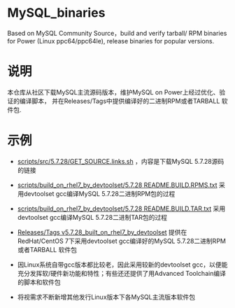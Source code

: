 # MySQL_binaries
Based on MySQL Community Source，build and verify  tarball/ RPM binaries for Power (Linux ppc64/ppc64le), release binaries for popular versions.

# 说明
本仓库从社区下载MySQL主流源码版本，维护MySQL on Power上经过优化、验证的编译脚本， 并在Releases/Tags中提供编译好的二进制RPM或者TARBALL 软件包.
 
# 示例
* [scripts/src/5.7.28/GET_SOURCE.links.sh](https://github.com/DBres4Power/MySQL_binaries/blob/main/scripts/src/5.7.28/GET_SOURCE.links.sh) ，内容是下载MySQL 5.7.28源码的链接
 
* [scripts/build_on_rhel7_by_devtoolset/5.7.28 README.BUILD.RPMS.txt](https://github.com/DBres4Power/MySQL_binaries/blob/main/scripts/build_on_rhel7_by_devtoolset/5.7.28/README.BUILD.RPMS.txt) 采用devtoolset gcc编译MySQL 5.7.28二进制RPM包的过程

* [scripts/build_on_rhel7_by_devtoolset/5.7.28 README.BUILD.TAR.txt](https://github.com/DBres4Power/MySQL_binaries/blob/main/scripts/build_on_rhel7_by_devtoolset/5.7.28/README.BUILD.TAR.txt) 采用devtoolset gcc编译MySQL 5.7.28二进制TAR包的过程

* [Releases/Tags v5.7.28_built_on_rhel7_by_devtoolset](https://github.com/DBres4Power/MySQL_binaries/releases/tag/v5.7.28_built_on_rhel7_by_devtoolset) 提供在RedHat/CentOS 7下采用devtoolset gcc编译好的MySQL 5.7.28二进制RPM或者TARBALL 软件包

* 因Linux系统自带gcc版本都比较老，因此采用较新的devtoolset gcc，以便能充分发挥软/硬件新功能和特性；有些还还提供了用Advanced Toolchain编译的脚本和软件包

* 将视需求不断新增其他发行Linux版本下各MySQL主流版本软件包


